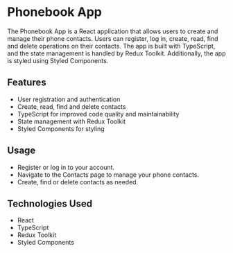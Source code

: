 # Phonebook App

The Phonebook App is a React application that allows users to create and manage their phone contacts. Users can register, log in, create, read, find and delete operations on their contacts. The app is built with TypeScript, and the state management is handled by Redux Toolkit. Additionally, the app is styled using Styled Components.

## Features

- User registration and authentication
- Create, read, find and delete contacts
- TypeScript for improved code quality and maintainability
- State management with Redux Toolkit
- Styled Components for styling

## Usage

- Register or log in to your account.
- Navigate to the Contacts page to manage your phone contacts.
- Create, find or delete contacts as needed.

## Technologies Used

- React
- TypeScript
- Redux Toolkit
- Styled Components
